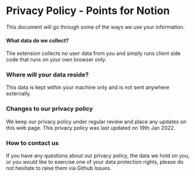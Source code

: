 # Privacy Policy - Points for Notion

This document will go through some of the ways we use your information.

#### What data do we collect?

The extension collects no user data from you and simply runs client side code that runs on your own browser only.

### Where will your data reside?

This data is kept within your machine only and is not sent anywhere externally.

### Changes to our privacy policy

We keep our privacy policy under regular review and place any updates on this web page. This privacy policy was last updated on 19th Jan 2022.

### How to contact us

If you have any questions about our privacy policy, the data we hold on you, or you would like to exercise one of your data protection rights, please do not hesitate to raise them via Github Issues.
